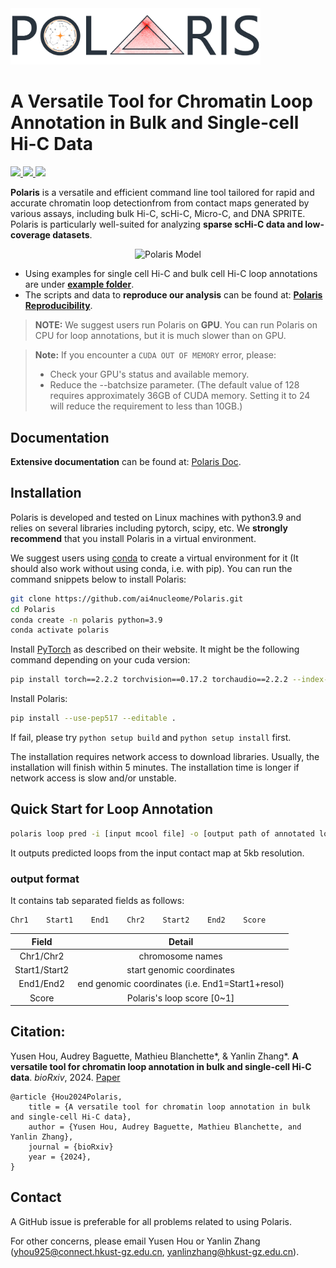 <img src="./doc/logo.png" alt="Polaris" title="Polaris" width="400">

# A Versatile Tool for Chromatin Loop Annotation in Bulk and Single-cell Hi-C Data

<a href="https://github.com/ai4nucleome/Polaris/releases/latest">
   <img src="https://img.shields.io/badge/Polaris-v1.0.0-green">
   <img src="https://img.shields.io/badge/platform-Linux%20%7C%20Mac%20-green">
   <img src="https://img.shields.io/badge/Language-python3-green">
   <!-- <img src="https://img.shields.io/badge/dependencies-tested-green"> -->
</a>  


**Polaris** is a versatile and efficient command line tool tailored for rapid and accurate chromatin loop detectionfrom from contact maps generated by various assays, including bulk Hi-C, scHi-C, Micro-C, and DNA SPRITE. Polaris is particularly well-suited for analyzing **sparse scHi-C data and low-coverage datasets**.

<div style="text-align: center;">
    <img src="./doc/Polaris.png" alt="Polaris Model" title="Polaris Model" width="600">
</div>


- Using examples for single cell Hi-C and bulk cell Hi-C loop annotations are under [**example folder**](https://github.com/ai4nucleome/Polaris/tree/master/example).
- The scripts and data to **reproduce our analysis** can be found at: [**Polaris Reproducibility**](https://zenodo.org/records/14294273).

> <b>NOTE:</b> We suggest users run Polaris on <b>GPU</b>. 
> You can run Polaris on CPU for loop annotations, but it is much slower than on GPU. 

> **Note:** If you encounter a `CUDA OUT OF MEMORY` error, please:
> - Check your GPU's status and available memory.
> - Reduce the --batchsize parameter. (The default value of 128 requires approximately 36GB of CUDA memory. Setting it to 24 will reduce the requirement to less than 10GB.)

## Documentation
**Extensive documentation** can be found at: [Polaris Doc](https://nucleome-polaris.readthedocs.io/en/latest/).

## Installation
Polaris is developed and tested on Linux machines with python3.9 and relies on several libraries including pytorch, scipy, etc. 
We **strongly recommend** that you install Polaris in a virtual environment.

We suggest users using [conda](https://anaconda.org/) to create a virtual environment for it (It should also work without using conda, i.e. with pip). You can run the command snippets below to install Polaris:

```bash
git clone https://github.com/ai4nucleome/Polaris.git
cd Polaris
conda create -n polaris python=3.9
conda activate polaris
```
Install [PyTorch](https://pytorch.org/get-started/locally/) as described on their website. It might be the following command depending on your cuda version:

```bash
pip install torch==2.2.2 torchvision==0.17.2 torchaudio==2.2.2 --index-url https://download.pytorch.org/whl/cu121
```
Install Polaris:
```bash
pip install --use-pep517 --editable .
```
If fail, please try `python setup build` and `python setup install` first.

The installation requires network access to download libraries. Usually, the installation will finish within 5 minutes. The installation time is longer if network access is slow and/or unstable.

## Quick Start for Loop Annotation
```bash
polaris loop pred -i [input mcool file] -o [output path of annotated loops]
```
It outputs predicted loops from the input contact map at 5kb resolution.
### output format
It contains tab separated fields as follows:
```
Chr1    Start1    End1    Chr2    Start2    End2    Score
```
|     Field     |                                  Detail                                 |
|:-------------:|:-----------------------------------------------------------------------:|
|   Chr1/Chr2   | chromosome names                                                        |
| Start1/Start2 | start genomic coordinates                                               |
|   End1/End2   | end genomic coordinates (i.e. End1=Start1+resol)                        |
|     Score     | Polaris's loop score [0~1]                                              | 


## Citation:
Yusen Hou, Audrey Baguette, Mathieu Blanchette*, & Yanlin Zhang*. __A versatile tool for chromatin loop annotation in bulk and single-cell Hi-C data__. _bioRxiv_, 2024. [Paper](https://doi.org/10.1101/2024.12.24.630215)
<br>
```
@article {Hou2024Polaris,
	title = {A versatile tool for chromatin loop annotation in bulk and single-cell Hi-C data},
	author = {Yusen Hou, Audrey Baguette, Mathieu Blanchette, and Yanlin Zhang},
	journal = {bioRxiv}
	year = {2024},
}
```

## Contact
A GitHub issue is preferable for all problems related to using Polaris. 

For other concerns, please email Yusen Hou or Yanlin Zhang (yhou925@connect.hkust-gz.edu.cn,  yanlinzhang@hkust-gz.edu.cn).